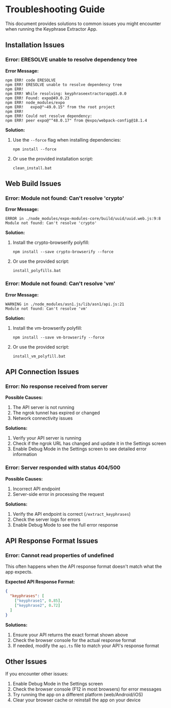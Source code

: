 # Troubleshooting Guide

This document provides solutions to common issues you might encounter when running the Keyphrase Extractor App.

## Installation Issues

### Error: ERESOLVE unable to resolve dependency tree

**Error Message:**
```
npm ERR! code ERESOLVE
npm ERR! ERESOLVE unable to resolve dependency tree
npm ERR!
npm ERR! While resolving: keyphraseextractorapp@1.0.0
npm ERR! Found: expo@49.0.23
npm ERR! node_modules/expo
npm ERR!   expo@"~49.0.15" from the root project
npm ERR!
npm ERR! Could not resolve dependency:
npm ERR! peer expo@"^48.0.17" from @expo/webpack-config@18.1.4
```

**Solution:**
1. Use the `--force` flag when installing dependencies:
   ```
   npm install --force
   ```
2. Or use the provided installation script:
   ```
   clean_install.bat
   ```

## Web Build Issues

### Error: Module not found: Can't resolve 'crypto'

**Error Message:**
```
ERROR in ./node_modules/expo-modules-core/build/uuid/uuid.web.js:9:8
Module not found: Can't resolve 'crypto'
```

**Solution:**
1. Install the crypto-browserify polyfill:
   ```
   npm install --save crypto-browserify --force
   ```
2. Or use the provided script:
   ```
   install_polyfills.bat
   ```

### Error: Module not found: Can't resolve 'vm'

**Error Message:**
```
WARNING in ./node_modules/asn1.js/lib/asn1/api.js:21
Module not found: Can't resolve 'vm'
```

**Solution:**
1. Install the vm-browserify polyfill:
   ```
   npm install --save vm-browserify --force
   ```
2. Or use the provided script:
   ```
   install_vm_polyfill.bat
   ```

## API Connection Issues

### Error: No response received from server

**Possible Causes:**
1. The API server is not running
2. The ngrok tunnel has expired or changed
3. Network connectivity issues

**Solutions:**
1. Verify your API server is running
2. Check if the ngrok URL has changed and update it in the Settings screen
3. Enable Debug Mode in the Settings screen to see detailed error information

### Error: Server responded with status 404/500

**Possible Causes:**
1. Incorrect API endpoint
2. Server-side error in processing the request

**Solutions:**
1. Verify the API endpoint is correct (`/extract_keyphrases`)
2. Check the server logs for errors
3. Enable Debug Mode to see the full error response

## API Response Format Issues

### Error: Cannot read properties of undefined

This often happens when the API response format doesn't match what the app expects.

**Expected API Response Format:**
```json
{
  "keyphrases": [
    ["keyphrase1", 0.85],
    ["keyphrase2", 0.72]
  ]
}
```

**Solutions:**
1. Ensure your API returns the exact format shown above
2. Check the browser console for the actual response format
3. If needed, modify the `api.ts` file to match your API's response format

## Other Issues

If you encounter other issues:

1. Enable Debug Mode in the Settings screen
2. Check the browser console (F12 in most browsers) for error messages
3. Try running the app on a different platform (web/Android/iOS)
4. Clear your browser cache or reinstall the app on your device
